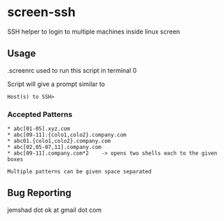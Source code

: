 # screen-ssh
SSH helper to login to multiple machines inside linux screen

## Usage
.screenrc used to run this script in terminal 0

Script will give a prompt similar to
```
Host(s) to SSH>
```

### Accepted Patterns
```
* abc[01-05].xyz.com
* abc[09-11].{colo1,colo2}.company.com
* abc01.{colo1,colo2}.company.com
* abc[02,05-07,11].company.com
* abc[09-11].company.com*2    -> opens two shells each to the given boxes

Multiple patterns can be given space separated
```

## Bug Reporting
jemshad dot ok at gmail dot com
